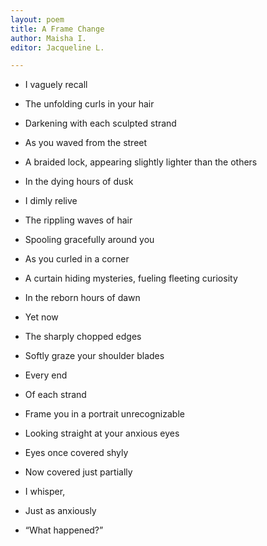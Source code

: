 ```yaml
---
layout: poem
title: A Frame Change
author: Maisha I.
editor: Jacqueline L.

---
```

* I vaguely recall
* The unfolding curls in your hair
* Darkening with each sculpted strand
* As you waved from the street
* A braided lock, appearing slightly lighter than the others
* In the dying hours of dusk

* I dimly relive
* The rippling waves of hair
* Spooling gracefully around you
* As you curled in a corner
* A curtain hiding mysteries, fueling fleeting curiosity
* In the reborn hours of dawn

* Yet now

* The sharply chopped edges
* Softly graze your shoulder blades
* Every end
* Of each strand
* Frame you in a portrait unrecognizable

* Looking straight at your anxious eyes
* Eyes once covered shyly
* Now covered just partially
* I whisper,
* Just as anxiously
* “What happened?”